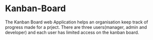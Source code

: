 # Kanban-Board
The Kanban Board web Application helps an organisation keep track of progress made for a prject. There are three users(manager, admin and developer)  and each user has limited access on  the kanban board.
